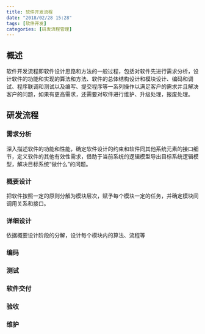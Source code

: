 ```yaml
---
title: 软件开发流程
date: "2018/02/28 15:28"
tags: [软件开发]
categories: [研发流程管理]
---
```


## 概述
软件开发流程即软件设计思路和方法的一般过程，包括对软件先进行需求分析，设计软件的功能和实现的算法和方法、软件的总体结构设计和模块设计、编码和调试、程序联调和测试以及编写、提交程序等一系列操作以满足客户的需求并且解决客户的问题，如果有更高需求，还需要对软件进行维护、升级处理，报废处理。

## 研发流程

### 需求分析
深入描述软件的功能和性能，确定软件设计的约束和软件同其他系统元素的接口细节，定义软件的其他有效性需求，借助于当前系统的逻辑模型导出目标系统逻辑模型，解决目标系统“做什么”的问题。

### 概要设计
把软件按照一定的原则分解为模块层次，赋予每个模块一定的任务，并确定模块间调用关系和接口。

### 详细设计
依据概要设计阶段的分解，设计每个模块内的算法、流程等

### 编码
### 测试
### 软件交付
### 验收
### 维护